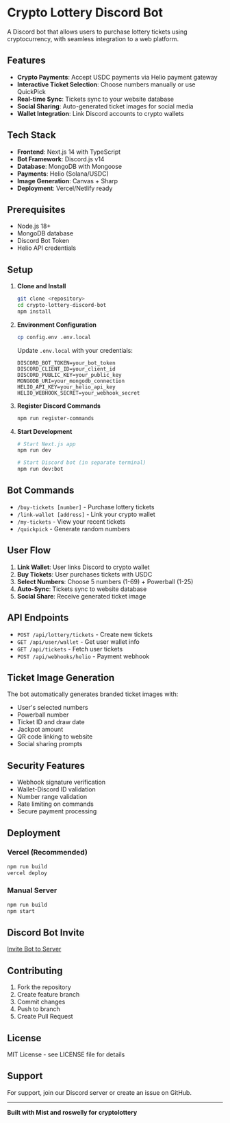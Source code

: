 #  Crypto Lottery Discord Bot

A Discord bot that allows users to purchase lottery tickets using cryptocurrency, with seamless integration to a web platform.

##  Features

- **Crypto Payments**: Accept USDC payments via Helio payment gateway
- **Interactive Ticket Selection**: Choose numbers manually or use QuickPick
- **Real-time Sync**: Tickets sync to your website database
- **Social Sharing**: Auto-generated ticket images for social media
- **Wallet Integration**: Link Discord accounts to crypto wallets

##  Tech Stack

- **Frontend**: Next.js 14 with TypeScript
- **Bot Framework**: Discord.js v14
- **Database**: MongoDB with Mongoose
- **Payments**: Helio (Solana/USDC)
- **Image Generation**: Canvas + Sharp
- **Deployment**: Vercel/Netlify ready

##  Prerequisites

- Node.js 18+ 
- MongoDB database
- Discord Bot Token
- Helio API credentials

##  Setup

1. **Clone and Install**
   ```bash
   git clone <repository>
   cd crypto-lottery-discord-bot
   npm install
   ```

2. **Environment Configuration**
   ```bash
   cp config.env .env.local
   ```
   
   Update `.env.local` with your credentials:
   ```env
   DISCORD_BOT_TOKEN=your_bot_token
   DISCORD_CLIENT_ID=your_client_id
   DISCORD_PUBLIC_KEY=your_public_key
   MONGODB_URI=your_mongodb_connection
   HELIO_API_KEY=your_helio_api_key
   HELIO_WEBHOOK_SECRET=your_webhook_secret
   ```

3. **Register Discord Commands**
   ```bash
   npm run register-commands
   ```

4. **Start Development**
   ```bash
   # Start Next.js app
   npm run dev
   
   # Start Discord bot (in separate terminal)
   npm run dev:bot
   ```

##  Bot Commands

- `/buy-tickets [number]` - Purchase lottery tickets
- `/link-wallet [address]` - Link your crypto wallet
- `/my-tickets` - View your recent tickets
- `/quickpick` - Generate random numbers

##  User Flow

1. **Link Wallet**: User links Discord to crypto wallet
2. **Buy Tickets**: User purchases tickets with USDC
3. **Select Numbers**: Choose 5 numbers (1-69) + Powerball (1-25)
4. **Auto-Sync**: Tickets sync to website database
5. **Social Share**: Receive generated ticket image

##  API Endpoints

- `POST /api/lottery/tickets` - Create new tickets
- `GET /api/user/wallet` - Get user wallet info
- `GET /api/tickets` - Fetch user tickets
- `POST /api/webhooks/helio` - Payment webhook

##  Ticket Image Generation

The bot automatically generates branded ticket images with:
- User's selected numbers
- Powerball number
- Ticket ID and draw date
- Jackpot amount
- QR code linking to website
- Social sharing prompts

##  Security Features

- Webhook signature verification
- Wallet-Discord ID validation
- Number range validation
- Rate limiting on commands
- Secure payment processing

##  Deployment

### Vercel (Recommended)
```bash
npm run build
vercel deploy
```

### Manual Server
```bash
npm run build
npm start
```

##  Discord Bot Invite
[Invite Bot to Server](https://discord.com/oauth2/authorize?client_id=1412476966363463762)
##  Contributing

1. Fork the repository
2. Create feature branch
3. Commit changes
4. Push to branch
5. Create Pull Request

##  License

MIT License - see LICENSE file for details

## Support

For support, join our Discord server or create an issue on GitHub.

---

**Built with Mist and roswelly for cryptolottery**
